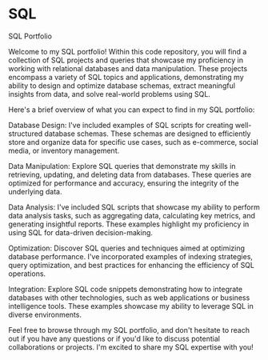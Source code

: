 # SQL
SQL Portfolio

Welcome to my SQL portfolio! Within this code repository, you will find a collection of SQL projects and queries that showcase my proficiency in working with relational databases and data manipulation. These projects encompass a variety of SQL topics and applications, demonstrating my ability to design and optimize database schemas, extract meaningful insights from data, and solve real-world problems using SQL.

Here's a brief overview of what you can expect to find in my SQL portfolio:

Database Design: I've included examples of SQL scripts for creating well-structured database schemas. These schemas are designed to efficiently store and organize data for specific use cases, such as e-commerce, social media, or inventory management.

Data Manipulation: Explore SQL queries that demonstrate my skills in retrieving, updating, and deleting data from databases. These queries are optimized for performance and accuracy, ensuring the integrity of the underlying data.

Data Analysis: I've included SQL scripts that showcase my ability to perform data analysis tasks, such as aggregating data, calculating key metrics, and generating insightful reports. These examples highlight my proficiency in using SQL for data-driven decision-making.

Optimization: Discover SQL queries and techniques aimed at optimizing database performance. I've incorporated examples of indexing strategies, query optimization, and best practices for enhancing the efficiency of SQL operations.

Integration: Explore SQL code snippets demonstrating how to integrate databases with other technologies, such as web applications or business intelligence tools. These examples showcase my ability to leverage SQL in diverse environments.

Feel free to browse through my SQL portfolio, and don't hesitate to reach out if you have any questions or if you'd like to discuss potential collaborations or projects. I'm excited to share my SQL expertise with you!
